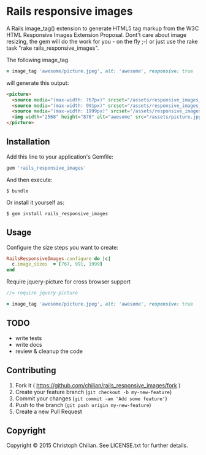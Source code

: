 # Rails responsive images

A Rails image_tag() extension to generate HTML5 <picture> tag markup from the W3C HTML Responsive Images Extension Proposal. Dont't care about image resizing, the gem will do the work for you - on the fly ;-) or just use the rake task "rake rails_responsive_images".

The following image_tag
```ruby
= image_tag 'awesome/picture.jpeg', alt: 'awesome', responsive: true
```
will generate this output:
```html
<picture>
  <source media="(max-width: 767px)" srcset="/assets/responsive_images_767/picture.jpg">
  <source media="(max-width: 991px)" srcset="/assets/responsive_images_991/picture.jpg">
  <source media="(max-width: 1999px)" srcset="/assets/responsive_images_1999/picture.jpg">
  <img width="2568" height="878" alt="awesome" src="/assets/picture.jpg">
</picture>
```

## Installation

Add this line to your application's Gemfile:

```ruby
gem 'rails_responsive_images'
```

And then execute:

    $ bundle

Or install it yourself as:

    $ gem install rails_responsive_images

## Usage

Configure the size steps you want to create:
```ruby
RailsResponsiveImages.configure do |c|
  c.image_sizes  = [767, 991, 1999]
end
```

Require jquery-picture for cross browser support
```javascript
//= require jquery-picture
```

```ruby
= image_tag 'awesome/picture.jpeg', alt: 'awesome', responsive: true
```
## TODO
- write tests
- write docs
- review & cleanup the code

## Contributing

1. Fork it ( https://github.com/chilian/rails_responsive_images/fork )
2. Create your feature branch (`git checkout -b my-new-feature`)
3. Commit your changes (`git commit -am 'Add some feature'`)
4. Push to the branch (`git push origin my-new-feature`)
5. Create a new Pull Request

## Copyright
Copyright © 2015 Christoph Chilian. See LICENSE.txt for further details.
